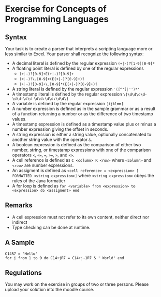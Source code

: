 # Exercise for Concepts of Programming Languages

## Syntax 

Your task is to create a parser that interprets a scripting language more or
less similar to Excel. Your parser shall recognize the following
syntax:

- A decimal literal is defined by the regular expression
  `(+|-)?[1-9][0-9]*`
- A floating point literal is defined by one of the regular expressions
  - `(+|-)?[0-9]+E(+|-)?[0-9]+`
  - `(+|-)?\.[0-9]+(E(+|-)?[0-9]+)?`
  - `(+|-)?[0-9]+\.[0-9]*(E(+|-)?[0-9]+)?`
- A string literal is defined by the regular expression 
  `'([^']|'')*'`
- A timestamp literal is defined by the regular expression
  `\{\d\d\d\d-\d\d-\d\d \d\d:\d\d:\d\d\}`
- A variable is defined by the regular expression
  `[ijklmn]`
- A number expression is defined as in the sample grammar or as a result of
  a function returning a number or as the difference of two timestamp values.
- A timestamp expression is defined as a timestamp value plus or minus a number 
  expression giving the offset in seconds.
- A string expression is either a string value, optionally concatenated to 
  another string value with the operator `&`.
- A boolean expression is defined as the comparison of either two number,
  string, or timestamp expressions with one of the comparison operators `<`, 
  `<=`, `=`, `>=`, `>`, and `<>`.
- A cell reference is defined as 
  `C <column> R <row>` where `<column>` and `<row>` are number expressions.
- An assigment is defined as 
  `<cell reference> = <expression> [ FORMATTED <string expression>]`
  where `<string expression>` obeys the rules of the Java formatter
- A for loop is defined as
  ```for <variable> from <expression> to <expression> do <assigment> end```

## Remarks

- A cell expression must not refer to its own content, neither direct nor 
  indirect
- Type checking can be done at runtime.
## A Sample 

```
C14R7 = 'Hello'
for j from 1 to 9 do C14+jR7 = C14+j-1R7 & ' World' end 
```

## Regulations

You may work on the exercise in groups of two or three persons. Please upload 
your solution into the moodle course.